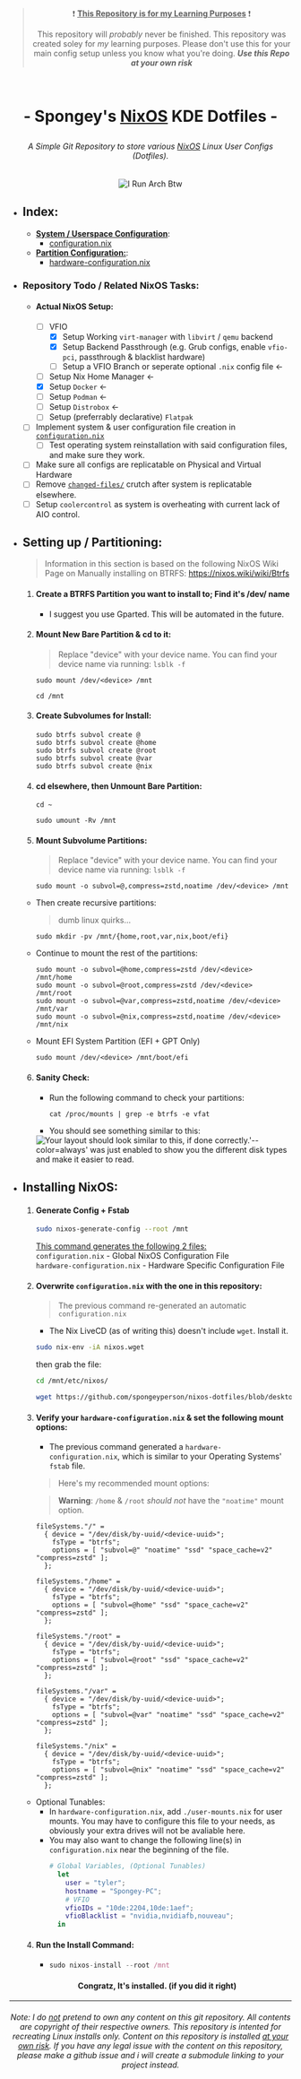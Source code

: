 > <p align=center> ❗ <u><b>This Repository is for my Learning Purposes</u></b> ❗ </p>
> <p align=center> This repository will <i>probably</i> never be finished. This repository was created soley for <i>my</i> learning purposes. Please don't use this for your main config setup unless you know what you're doing. <i><b>Use this Repo at your own risk</b></i></p>
<br>

# <p align=center>- Spongey's <u>NixOS</u> KDE Dotfiles -
###### <p align=center> A Simple Git Repository to store various <u>NixOS</u> Linux User Configs (Dotfiles).

<p align=center><img src="https://github.com/spongeyperson/nixos-dotfiles/assets/28176188/76d8c6cb-4faa-4621-925f-6229b3726cbd" title="I Run Arch Btw"></p>

- ## Index:
    - <u><b>System / Userspace Configuration</b></u>:
        - [configuration.nix](./etc/nixos/configuration.nix)
    - <u><b>Partition Configuration:</b></u>:
        - [hardware-configuration.nix](./etc/nixos/hardware-configuration.nix)


- ### Repository Todo / Related NixOS Tasks:
  - #### Actual NixOS Setup:
    - [ ] VFIO
      - [x] Setup Working `virt-manager` with `libvirt` / `qemu` backend
      - [x] Setup Backend Passthrough (e.g. Grub configs, enable `vfio-pci`, passthrough & blacklist hardware)
      - [ ] Setup a VFIO Branch or seperate optional `.nix` config file <-
    - [ ] Setup Nix Home Manager <- 
    - [x] Setup `Docker` <-
    - [ ] Setup `Podman` <- 
    - [ ] Setup `Distrobox` <-
    - [ ] Setup (preferrably declarative) `Flatpak` 
  - [ ] Implement system & user configuration file creation in [`configuration.nix`](./etc/nixos/configuration.nix)
    - [ ] Test operating system reinstallation with said configuration files, and make sure they work.
  - [ ] Make sure all configs are replicatable on Physical and Virtual Hardware
  - [ ] Remove [`changed-files/`](./changed-files/) crutch after system is replicatable elsewhere.
  - [ ] Setup `coolercontrol` as system is overheating with current lack of AIO control.

- ## Setting up / Partitioning:
    > Information in this section is based on the following NixOS Wiki Page on Manually installing on BTRFS: https://nixos.wiki/wiki/Btrfs 
    1) #### Create a BTRFS Partition you want to install to; Find it's /dev/<device> name
        - I suggest you use Gparted. This will be automated in the future.

    2) #### Mount New Bare Partition & cd to it:
        > Replace "device" with your device name. You can find your device name via running: `lsblk -f` 
        ```
        sudo mount /dev/<device> /mnt
        ```
        ```
        cd /mnt
        ```
    3) #### Create Subvolumes for Install:
        ```
        sudo btrfs subvol create @
        sudo btrfs subvol create @home
        sudo btrfs subvol create @root
        sudo btrfs subvol create @var
        sudo btrfs subvol create @nix
        ```
    4) #### cd elsewhere, then Unmount Bare Partition:
        ```
        cd ~
        ```

        ```
        sudo umount -Rv /mnt
        ```

    5) #### Mount Subvolume Partitions:
        > Replace "device" with your device name. You can find your device name via running: `lsblk -f` 

        ```
        sudo mount -o subvol=@,compress=zstd,noatime /dev/<device> /mnt
        ```
    - Then create recursive partitions:
        > dumb linux quirks...
        ```
        sudo mkdir -pv /mnt/{home,root,var,nix,boot/efi}
        ```
    - Continue to mount the rest of the partitions:
        ```
        sudo mount -o subvol=@home,compress=zstd /dev/<device> /mnt/home
        sudo mount -o subvol=@root,compress=zstd /dev/<device> /mnt/root
        sudo mount -o subvol=@var,compress=zstd,noatime /dev/<device> /mnt/var
        sudo mount -o subvol=@nix,compress=zstd,noatime /dev/<device> /mnt/nix
        ``` 
    - Mount EFI System Partition (EFI + GPT Only)
        ```
        sudo mount /dev/<device> /mnt/boot/efi
        ```
    6) #### Sanity Check:
        - Run the following command to check your partitions:
          ```
          cat /proc/mounts | grep -e btrfs -e vfat
          ```
        - You should see something similar to this:
        <img src="https://github.com/spongeyperson/nixos-dotfiles/assets/28176188/95de4518-393f-4fe0-8a85-7f5ae4acf5b5" title="Your layout should look similar to this, if done correctly.'--color=always' was just enabled to show you the different disk types and make it easier to read.">

- ## Installing NixOS:
    1) #### Generate Config + Fstab
        ```sh
        sudo nixos-generate-config --root /mnt
        ```
        <u>This command generates the following 2 files:</u><br>
        `configuration.nix` - Global NixOS Configuration File<br>
        `hardware-configuration.nix` - Hardware Specific Configuration File<br>
    2) #### Overwrite `configuration.nix` with the one in this repository:
        > The previous command re-generated an automatic `configuration.nix`
        - The Nix LiveCD (as of writing this) doesn't include `wget`. Install it.
        ```sh
        sudo nix-env -iA nixos.wget
        ```
        then grab the file:
        ```sh
        cd /mnt/etc/nixos/
        ```
        ```sh
        wget https://github.com/spongeyperson/nixos-dotfiles/blob/desktop/etc/nixos/configuration.nix
        ```
    3) #### Verify your `hardware-configuration.nix` & set the following mount options:
        - The previous command generated a `hardware-configuration.nix`, which is similar to your Operating Systems' `fstab` file.
        
        > Here's my recommended mount options:

        > **Warning**: `/home` & `/root` <i>should not</i> have the `"noatime"` mount option.
        ```
        fileSystems."/" =
          { device = "/dev/disk/by-uuid/<device-uuid>";
            fsType = "btrfs";
            options = [ "subvol=@" "noatime" "ssd" "space_cache=v2" "compress=zstd" ];
          };

        fileSystems."/home" =
          { device = "/dev/disk/by-uuid/<device-uuid>";
            fsType = "btrfs";
            options = [ "subvol=@home" "ssd" "space_cache=v2" "compress=zstd" ];
          };

        fileSystems."/root" =
          { device = "/dev/disk/by-uuid/<device-uuid>";
            fsType = "btrfs";
            options = [ "subvol=@root" "ssd" "space_cache=v2" "compress=zstd" ];
          };

        fileSystems."/var" =
          { device = "/dev/disk/by-uuid/<device-uuid>";
            fsType = "btrfs";
            options = [ "subvol=@var" "noatime" "ssd" "space_cache=v2" "compress=zstd" ];
          };

        fileSystems."/nix" =
          { device = "/dev/disk/by-uuid/<device-uuid>";
            fsType = "btrfs";
            options = [ "subvol=@nix" "noatime" "ssd" "space_cache=v2" "compress=zstd" ];
          };
        ```
    - Optional Tunables:
        - In `hardware-configuration.nix`, add `./user-mounts.nix` for user mounts. You may have to configure this file to your needs, as obviously your extra drives will not be avaliable here.
        - You may also want to change the following line(s) in `configuration.nix` near the beginning of the file.
          ```nix
          # Global Variables, (Optional Tunables)
            let
              user = "tyler";
              hostname = "Spongey-PC";
              # VFIO
              vfioIDs = "10de:2204,10de:1aef";
              vfioBlacklist = "nvidia,nvidiafb,nouveau";
            in
          ```
  4) #### Run the Install Command:
      - ```nix
        sudo nixos-install --root /mnt
        ```
  #### <center>Congratz, It's installed. (if you did it right)</center>

---
###### <p align=center> Note: I do <ins>not</ins> pretend to own any content on this git repository. All contents are copyright of their respective owners. This repository is intented for recreating Linux installs only. Content on this repository is installed <ins>at your own risk</ins>. If you have any legal issue with the content on this repository, please make a github issue and i will create a submodule linking to your project instead.</p>
